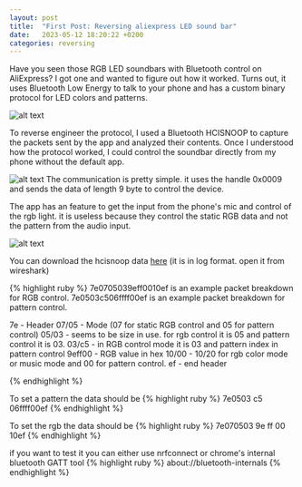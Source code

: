 ```yaml
---
layout: post
title:  "First Post: Reversing aliexpress LED sound bar"
date:   2023-05-12 18:20:22 +0200
categories: reversing
---
```

Have you seen those RGB LED soundbars with Bluetooth control on AliExpress? I got one and wanted to figure out how it worked. Turns out, it uses Bluetooth Low Energy to talk to your phone and has a custom binary protocol for LED colors and patterns.

![alt text](https://rootkit.zip/images/1/3.png)

To reverse engineer the protocol, I used a Bluetooth HCISNOOP to capture the packets sent by the app and analyzed their contents. Once I understood how the protocol worked, I could control the soundbar directly from my phone without the default app. 

![alt text](https://rootkit.zip/images/1/1.png)
The communication is pretty simple. it uses the handle 0x0009 and sends the data of length 9 byte to control the device. 

The app has an feature to get the input from the phone's mic and control of the rgb light. it is useless because they control the static RGB data and not the pattern from the audio input. 

![alt text](https://rootkit.zip/images/1/2.png)

You can download the hcisnoop data [here](https://rootkit.zip/data/001_ble_rgb.log.gz) (it is in log format. open it from wireshark)

{% highlight ruby %}
7e0705039eff0010ef is an example packet breakdown for RGB control.
7e0503c506ffff00ef is an example packet breakdown for pattern control.

7e - Header
07/05 - Mode (07 for static RGB control and 05 for pattern control)
05/03 - seems to be size in use. for rgb control it is 05 and pattern control it is 03.
03/c5 - in RGB control mode it is 03 and pattern index in pattern control 
9eff00 - RGB value in hex
10/00  - 10/20 for rgb color mode or music mode and 00 for pattern control.
ef - end header

{% endhighlight %}

To set a pattern the data should be 
{% highlight ruby %}
7e0503 c5 06ffff00ef
{% endhighlight %}

To set the rgb the data should be 
{% highlight ruby %}
7e070503 9e ff 00 10ef
{% endhighlight %}


if you want to test it you can either use nrfconnect or chrome's internal bluetooth GATT tool {% highlight ruby %} about://bluetooth-internals {% endhighlight %}
